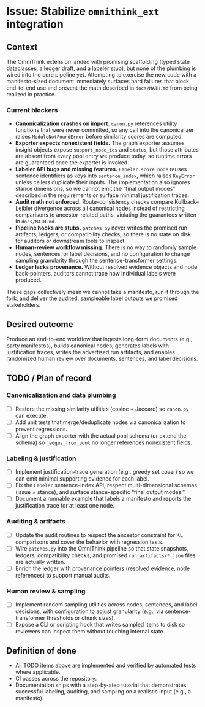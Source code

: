# Issue: Stabilize `omnithink_ext` integration

## Context
The OmniThink extension landed with promising scaffolding (typed state dataclasses, a ledger draft, and a labeler stub), but none of the plumbing is wired into the core pipeline yet. Attempting to exercise the new code with a manifesto-sized document immediately surfaces hard failures that block end-to-end use and prevent the math described in `docs/MATH.md` from being realized in practice.

### Current blockers
- **Canonicalization crashes on import.** `canon.py` references utility functions that were never committed, so any call into the canonicalizer raises `ModuleNotFoundError` before similarity scores are computed.
- **Exporter expects nonexistent fields.** The graph exporter assumes insight objects expose `support_node_ids` and `status`, but those attributes are absent from every pool entry we produce today, so runtime errors are guaranteed once the exporter is invoked.
- **Labeler API bugs and missing features.** `Labeler.score_node` reuses sentence identifiers as keys into `sentence_index`, which raises `KeyError` unless callers duplicate their inputs. The implementation also ignores stance dimensions, so we cannot emit the “final output modes” described in the requirements or surface minimal justification traces.
- **Audit math not enforced.** Route-consistency checks compare Kullback–Leibler divergence across all canonical nodes instead of restricting comparisons to ancestor-related paths, violating the guarantees written in `docs/MATH.md`.
- **Pipeline hooks are stubs.** `patches.py` never writes the promised run artifacts, ledgers, or compatibility checks, so there is no state on disk for auditors or downstream tools to inspect.
- **Human-review workflow missing.** There is no way to randomly sample nodes, sentences, or label decisions, and no configuration to change sampling granularity through the sentence-transformer settings.
- **Ledger lacks provenance.** Without resolved evidence objects and node back-pointers, auditors cannot trace how individual labels were produced.

These gaps collectively mean we cannot take a manifesto, run it through the fork, and deliver the audited, sampleable label outputs we promised stakeholders.

## Desired outcome
Produce an end-to-end workflow that ingests long-form documents (e.g., party manifestos), builds canonical nodes, generates labels with justification traces, writes the advertised run artifacts, and enables randomized human review over documents, sentences, and label decisions.

## TODO / Plan of record
### Canonicalization and data plumbing
- [ ] Restore the missing similarity utilities (cosine + Jaccard) so `canon.py` can execute.
- [ ] Add unit tests that merge/deduplicate nodes via canonicalization to prevent regressions.
- [ ] Align the graph exporter with the actual pool schema (or extend the schema) so `_edges_from_pool` no longer references nonexistent fields.

### Labeling & justification
- [ ] Implement justification-trace generation (e.g., greedy set cover) so we can emit minimal supporting evidence for each label.
- [ ] Fix the `Labeler` sentence-index API, respect multi-dimensional schemas (issue × stance), and surface stance-specific “final output modes.”
- [ ] Document a runnable example that labels a manifesto and reports the justification trace for at least one node.

### Auditing & artifacts
- [ ] Update the audit routines to respect the ancestor constraint for KL comparisons and cover the behavior with regression tests.
- [ ] Wire `patches.py` into the OmniThink pipeline so that state snapshots, ledgers, compatibility checks, and promised `run_artifacts/*.json` files are actually written.
- [ ] Enrich the ledger with provenance pointers (resolved evidence, node references) to support manual audits.

### Human review & sampling
- [ ] Implement random sampling utilities across nodes, sentences, and label decisions, with configuration to adjust granularity (e.g., via sentence-transformer thresholds or chunk sizes).
- [ ] Expose a CLI or scripting hook that writes sampled items to disk so reviewers can inspect them without touching internal state.

## Definition of done
- All TODO items above are implemented and verified by automated tests where applicable.
- CI passes across the repository.
- Documentation ships with a step-by-step tutorial that demonstrates successful labeling, auditing, and sampling on a realistic input (e.g., a manifesto).
